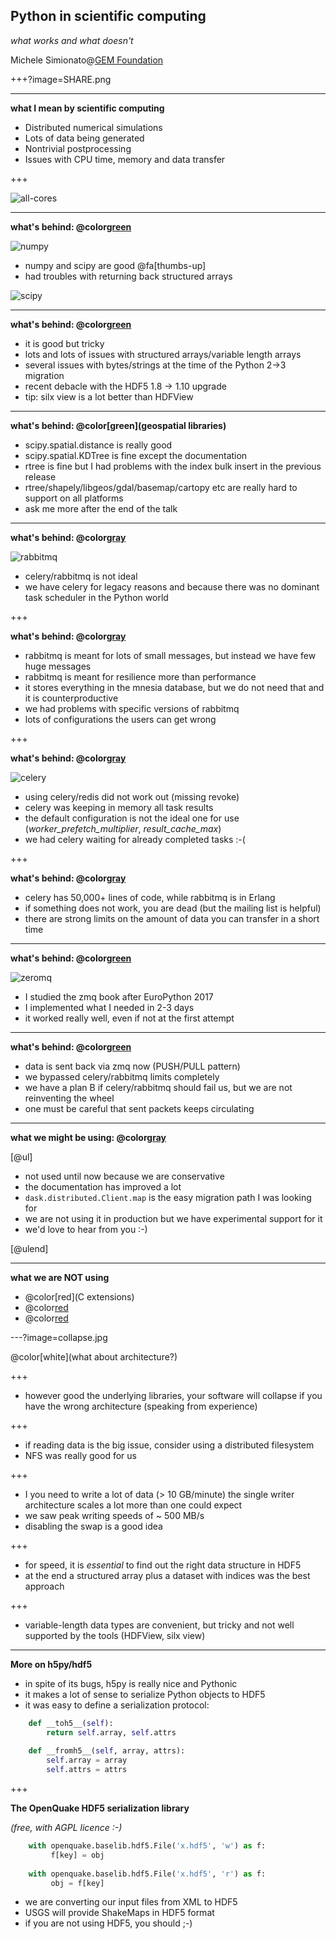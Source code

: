 Python in scientific computing
------------------------------

*what works and what doesn't*

Michele Simionato@[GEM Foundation](https://www.globalquakemodel.org)

+++?image=SHARE.png

---

**what I mean by scientific computing**

- Distributed numerical simulations
- Lots of data being generated
- Nontrivial postprocessing
- Issues with CPU time, memory and data transfer

+++

![all-cores](all-cores.png)

---

**what's behind: @color[green](numpy/scipy)**

![numpy](numpy.jpeg)

- numpy and scipy are good @fa[thumbs-up]
- had troubles with returning back structured arrays

![scipy](scipy.jpeg)

---

**what's behind: @color[green](h5py/hdf5)**

- it is good but tricky
- lots and lots of issues with structured arrays/variable length arrays
- several issues with bytes/strings at the time of the Python 2->3 migration
- recent debacle with the HDF5 1.8 -> 1.10 upgrade
- tip: silx view is a lot better than HDFView

---

**what's behind: @color[green](geospatial libraries)**

- scipy.spatial.distance is really good
- scipy.spatial.KDTree is fine except the documentation
- rtree is fine but I had problems with the index bulk insert in
  the previous release
- rtree/shapely/libgeos/gdal/basemap/cartopy etc are really hard to support
  on all platforms
- ask me more after the end of the talk

---

**what's behind: @color[gray](celery/rabbitmq)**

![rabbitmq](rabbitmq.png)

- celery/rabbitmq is not ideal
- we have celery for legacy reasons and because there was no dominant task
  scheduler in the Python world
  
+++

**what's behind: @color[gray](celery/rabbitmq)**

- rabbitmq is meant for lots of small messages, but instead we have few
  huge messages
- rabbitmq is meant for resilience more than performance
- it stores everything in the mnesia
  database, but we do not need that and it is counterproductive
- we had problems with specific versions of rabbitmq
- lots of configurations the users can get wrong

+++

**what's behind: @color[gray](celery/rabbitmq)**

![celery](celery.jpeg)

- using celery/redis did not work out (missing revoke)
- celery was keeping in memory all task results
- the default configuration is not the ideal one for use
  (*worker_prefetch_multiplier*, *result_cache_max*)
- we had celery waiting for already completed tasks :-(

+++

**what's behind: @color[gray](celery/rabbitmq)**

- celery has 50,000+ lines of code, while rabbitmq is in Erlang
- if something does not work, you are dead (but the mailing list is helpful)
- there are strong limits on the amount of data you can transfer in a
  short time

---

**what's behind: @color[green](zmq)**

![zeromq](zeromq-logo.jpg)

- I studied the zmq book after EuroPython 2017
- I implemented what I needed in 2-3 days
- it worked really well, even if not at the first attempt

---

**what's behind: @color[green](zmq)**

- data is sent back via zmq now (PUSH/PULL pattern)
- we bypassed celery/rabbitmq limits completely
- we have a plan B if celery/rabbitmq should fail us, but we are
  not reinventing the wheel
- one must be careful that sent packets keeps circulating

---

**what we might be using: @color[gray](dask)**

[@ul]

- not used until now because we are conservative
- the documentation has improved a lot
- `dask.distributed.Client.map` is the easy migration path I was looking for
- we are not using it in production but we have experimental support for it
- we'd love to hear from you :-)

[@ulend]

---

**what we are NOT using**

- @color[red](C extensions)
- @color[red](Cython)
- @color[red](numba)

---?image=collapse.jpg

@color[white](what about architecture?)

+++

- however good the underlying libraries, your software will collapse
  if you have the wrong architecture (speaking from experience)

+++

- if reading data is the big issue, consider using a distributed filesystem
- NFS was really good for us

+++

- I you need to write a lot of data (> 10 GB/minute) the single writer
  architecture scales a lot more than one could expect
- we saw peak writing speeds of ~ 500 MB/s
- disabling the swap is a good idea

+++

- for speed, it is *essential* to find out the right data structure in HDF5
- at the end a structured array
  plus a dataset with indices was the best approach

+++

- variable-length data types are convenient, but tricky and not well
  supported by the tools (HDFView, silx view)

---

**More on h5py/hdf5**

- in spite of its bugs, h5py is really nice and Pythonic
- it makes a lot of sense to serialize Python objects to HDF5
- it was easy to define a serialization protocol:

```python
    def __toh5__(self):
        return self.array, self.attrs
        
    def __fromh5__(self, array, attrs):
        self.array = array
        self.attrs = attrs
```
+++

**The OpenQuake HDF5 serialization library**

*(free, with AGPL licence :-)*

```python
    with openquake.baselib.hdf5.File('x.hdf5', 'w') as f:
         f[key] = obj 
        
    with openquake.baselib.hdf5.File('x.hdf5', 'r') as f:
         obj = f[key] 
```

- we are converting our input files from XML to HDF5
- USGS will provide ShakeMaps in HDF5 format
- if you are not using HDF5, you should ;-)
